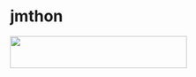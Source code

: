 # jmthon

<p align="left"><a href="https://heroku.com/deploy?template=https://github.com/SA18D/JMTHON-PACK"> <img src="https://img.shields.io/badge/Deploy%20To%20Heroku-purple?style=for-the-badge&logo=heroku" width="320" height="58.45"/></a></p>
